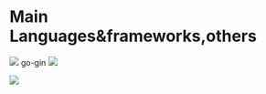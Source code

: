 # Main Languages&frameworks,others

![](https://skillicons.dev/icons?i=golang,typescript,react)
go-gin
![](https://skillicons.dev/icons?i=azure)

![](https://github-readme-stats.vercel.app/api/top-langs?username=K123584&show_icons=true&locale=en&layout=compact)
